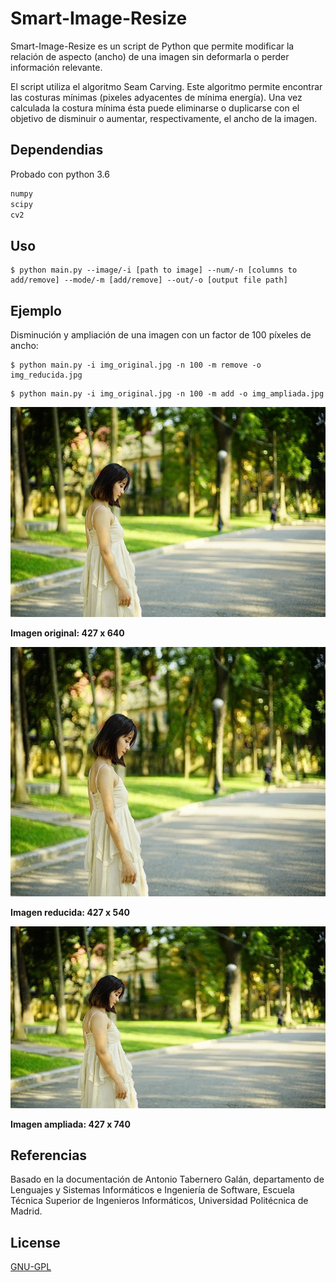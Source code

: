 # Smart-Image-Resize

Smart-Image-Resize es un script de Python que permite modificar la relación de aspecto (ancho) de una imagen sin deformarla o perder información relevante.

El script utiliza el algoritmo Seam Carving. Este algoritmo permite encontrar las costuras mínimas (pixeles adyacentes de mínima energía). Una vez calculada la costura mínima ésta puede eliminarse o duplicarse con el objetivo de disminuir o aumentar, respectivamente, el ancho de la imagen.

## Dependendias
Probado con python 3.6

```bash
numpy
scipy
cv2
```

## Uso

```
$ python main.py --image/-i [path to image] --num/-n [columns to add/remove] --mode/-m [add/remove] --out/-o [output file path]
```

## Ejemplo

Disminución y ampliación de una imagen con un factor de 100 píxeles de ancho:

```
$ python main.py -i img_original.jpg -n 100 -m remove -o img_reducida.jpg
```

```
$ python main.py -i img_original.jpg -n 100 -m add -o img_ampliada.jpg
```

![imagen original](/images/img_original.jpg)

**Imagen original: 427 x 640**

![imagen reducida](/images/img_reducida.jpg)

**Imagen reducida: 427 x 540**

![imagen ampliada](/images/img_ampliada.jpg)

**Imagen ampliada: 427 x 740**

## Referencias

Basado en la documentación de Antonio Tabernero Galán, departamento de Lenguajes y Sistemas Informáticos e Ingeniería de Software, Escuela Técnica Superior de Ingenieros Informáticos, Universidad Politécnica de Madrid.

## License

[GNU-GPL](https://www.gnu.org/licenses/gpl-3.0-standalone.html)
